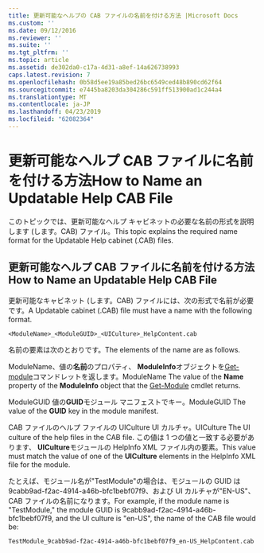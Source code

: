 ```yaml
---
title: 更新可能なヘルプの CAB ファイルの名前を付ける方法 |Microsoft Docs
ms.custom: ''
ms.date: 09/12/2016
ms.reviewer: ''
ms.suite: ''
ms.tgt_pltfrm: ''
ms.topic: article
ms.assetid: de302da0-c17a-4d31-a8ef-14a626738993
caps.latest.revision: 7
ms.openlocfilehash: 0b58d5ee19a85bed26bc6549ced48b890cd62f64
ms.sourcegitcommit: e7445ba8203da304286c591ff513900ad1c244a4
ms.translationtype: MT
ms.contentlocale: ja-JP
ms.lasthandoff: 04/23/2019
ms.locfileid: "62082364"
---
```

# <a name="how-to-name-an-updatable-help-cab-file"></a><span data-ttu-id="5b601-102">更新可能なヘルプ CAB ファイルに名前を付ける方法</span><span class="sxs-lookup"><span data-stu-id="5b601-102">How to Name an Updatable Help CAB File</span></span>

<span data-ttu-id="5b601-103">このトピックでは、更新可能なヘルプ キャビネットの必要な名前の形式を説明します (します。CAB) ファイル。</span><span class="sxs-lookup"><span data-stu-id="5b601-103">This topic explains the required name format for the Updatable Help cabinet (.CAB) files.</span></span>

## <a name="how-to-name-an-updatable-help-cab-file"></a><span data-ttu-id="5b601-104">更新可能なヘルプ CAB ファイルに名前を付ける方法</span><span class="sxs-lookup"><span data-stu-id="5b601-104">How to Name an Updatable Help CAB File</span></span>

<span data-ttu-id="5b601-105">更新可能なキャビネット (します。CAB) ファイルには、次の形式で名前が必要です。</span><span class="sxs-lookup"><span data-stu-id="5b601-105">A Updatable cabinet (.CAB) file must have a name with the following format.</span></span>

`<ModuleName>_<ModuleGUID>_<UICulture>_HelpContent.cab`

<span data-ttu-id="5b601-106">名前の要素は次のとおりです。</span><span class="sxs-lookup"><span data-stu-id="5b601-106">The elements of the name are as follows.</span></span>

<span data-ttu-id="5b601-107">ModuleName、値の**名前**のプロパティ、 **ModuleInfo**オブジェクトを[Get-module](/powershell/module/Microsoft.PowerShell.Core/Get-Module)コマンドレットを返します。</span><span class="sxs-lookup"><span data-stu-id="5b601-107">ModuleName The value of the **Name** property of the **ModuleInfo** object that the [Get-Module](/powershell/module/Microsoft.PowerShell.Core/Get-Module) cmdlet returns.</span></span>

<span data-ttu-id="5b601-108">ModuleGUID 値の**GUID**モジュール マニフェストでキー。</span><span class="sxs-lookup"><span data-stu-id="5b601-108">ModuleGUID The value of the **GUID** key in the module manifest.</span></span>

<span data-ttu-id="5b601-109">CAB ファイルのヘルプ ファイルの UICulture UI カルチャ。</span><span class="sxs-lookup"><span data-stu-id="5b601-109">UICulture The UI culture of the help files in the CAB file.</span></span> <span data-ttu-id="5b601-110">この値は 1 つの値と一致する必要があります、 **UICulture**モジュールの HelpInfo XML ファイル内の要素。</span><span class="sxs-lookup"><span data-stu-id="5b601-110">This value must match the value of one of the **UICulture** elements in the HelpInfo XML file for the module.</span></span>

<span data-ttu-id="5b601-111">たとえば、モジュール名が"TestModule"の場合は、モジュールの GUID は 9cabb9ad-f2ac-4914-a46b-bfc1bebf07f9、および UI カルチャが"EN-US"、CAB ファイルの名前になります。</span><span class="sxs-lookup"><span data-stu-id="5b601-111">For example, if the module name is "TestModule," the module GUID is 9cabb9ad-f2ac-4914-a46b-bfc1bebf07f9, and the UI culture is "en-US", the name of the CAB file would be:</span></span>

`TestModule_9cabb9ad-f2ac-4914-a46b-bfc1bebf07f9_en-US_HelpContent.cab`